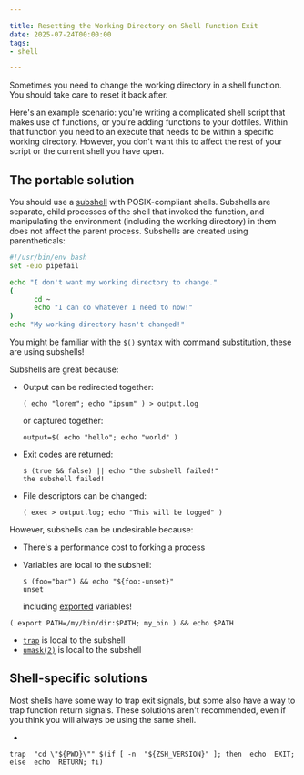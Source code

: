 ```yaml
---

title: Resetting the Working Directory on Shell Function Exit
date: 2025-07-24T00:00:00
tags:
- shell

---
```


Sometimes you need to change the working directory in a shell function. You should take care to reset it back after.

Here's an example scenario: you're writing a complicated shell script that makes use of functions, or you're adding functions to your dotfiles. Within that function you need to an execute that needs to be within a specific working directory. However, you don't want this to affect the rest of your script or the current shell you have open.

## The portable solution

You should use a [subshell](https://tldp.org/LDP/abs/html/subshells.html) with POSIX-compliant shells. Subshells are separate, child processes of the shell that invoked the function, and manipulating the environment (including the working directory) in them does not affect the parent process. Subshells are created using parentheticals:

```bash
#!/usr/bin/env bash
set -euo pipefail

echo "I don't want my working directory to change."
(
	  cd ~
	  echo "I can do whatever I need to now!"
)
echo "My working directory hasn't changed!"
```

You might be familiar with the `$()` syntax with [command substitution](https://www.gnu.org/software/bash/manual/html_node/Command-Substitution.html), these are using subshells!

Subshells are great because:

- Output can be redirected together:

	```shell
	( echo "lorem"; echo "ipsum" ) > output.log
	```

	or captured together:

	```shell
	output=$( echo "hello"; echo "world" )
	```

- Exit codes are returned:

	```shell
	$ (true && false) || echo "the subshell failed!"
	the subshell failed!
	```

- File descriptors can be changed:

	```shell
	( exec > output.log; echo "This will be logged" )
	```

However, subshells can be undesirable because:

- There's a performance cost to forking a process
- Variables are local to the subshell:

	```shell
	$ (foo="bar") && echo "${foo:-unset}"
	unset
	```

	including [exported](https://www.gnu.org/software/bash/manual/html_node/Bourne-Shell-Builtins.html#index-export) variables!

```shell
( export PATH=/my/bin/dir:$PATH; my_bin ) && echo $PATH
```

- [`trap`](https://man7.org/linux/man-pages/man1/trap.1p.html) is local to the subshell
- [`umask(2)`](https://linux.die.net/man/2/umask) is local to the subshell

## Shell-specific solutions

Most shells have some way to trap exit signals, but some also have a way to trap function return signals. These solutions aren't recommended, even if you think you will always be using the same shell.

- 

```shell
trap  "cd \"${PWD}\"" $(if [ -n  "${ZSH_VERSION}" ]; then  echo  EXIT; else  echo  RETURN; fi)
```
<!--stackedit_data:
eyJoaXN0b3J5IjpbLTk2MDY2MDU2MCwtOTgwMzAwNTMzXX0=
-->